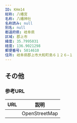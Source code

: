 ```yaml
---
ID: KHm14
総称: 八幡宮
名称: 八幡神社
名称読み: null
別名: null
都道府県: 岐阜県
区域: 郡上市
緯度: 35.7995031
経度: 136.9021298
郵便番号: 5014610
住所: 岐阜県郡上市大和町島６１２６−１
---
```


## その他

### 参考URL

| URL | 説明          |
| --- | ------------- |
|     | OpenStreetMap |
